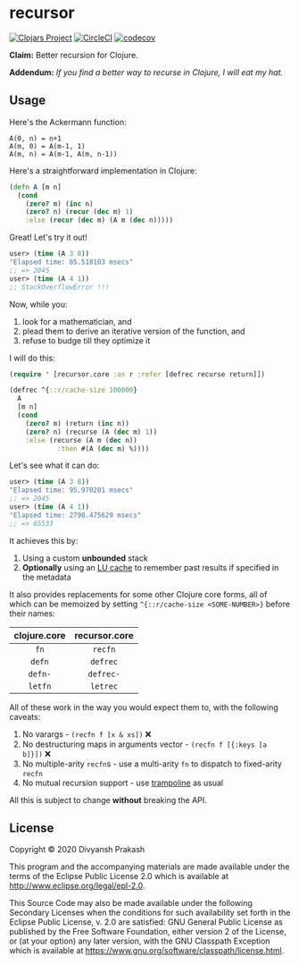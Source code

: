 # recursor
[![Clojars Project](https://img.shields.io/clojars/v/recursor.svg)](https://clojars.org/recursor)
[![CircleCI](https://circleci.com/gh/divs1210/recursor/tree/master.svg?style=svg)](https://circleci.com/gh/divs1210/recursor/tree/master)
[![codecov](https://codecov.io/gh/divs1210/recursor/branch/master/graph/badge.svg)](https://codecov.io/gh/divs1210/recursor)

**Claim:** Better recursion for Clojure.

**Addendum:** *If you find a better way to recurse in Clojure, I will eat my hat.*

## Usage

Here's the Ackermann function:

```
A(0, n) = n+1
A(m, 0) = A(m-1, 1)
A(m, n) = A(m-1, A(m, n-1))
```

Here's a straightforward implementation in Clojure:

```clojure
(defn A [m n]
  (cond
    (zero? m) (inc n)
    (zero? n) (recur (dec m) 1)
    :else (recur (dec m) (A m (dec n)))))
```

Great! Let's try it out!

```clojure
user> (time (A 3 8))
"Elapsed time: 85.518103 msecs"
;; => 2045
user> (time (A 4 1))
;; StackOverflowError !!!
```

Now, while you:

1. look for a mathematician, and
2. plead them to derive an iterative version of the function, and
3. refuse to budge till they optimize it

I will do this:

```clojure
(require ' [recursor.core :as r :refer [defrec recurse return]])

(defrec ^{::r/cache-size 100000}
  A
  [m n]
  (cond
    (zero? m) (return (inc n))
    (zero? n) (recurse (A (dec m) 1))
    :else (recurse (A m (dec n))
            :then #(A (dec m) %))))
```

Let's see what it can do:

```clojure
user> (time (A 3 8))
"Elapsed time: 95.970201 msecs"
;; => 2045
user> (time (A 4 1))
"Elapsed time: 2790.475629 msecs"
;; => 65533
```

It achieves this by:

1. Using a custom **unbounded** stack
2. **Optionally** using an [LU cache](https://github.com/clojure/core.cache/wiki/LU) to remember past results if specified in the metadata

It also provides replacements for some other Clojure core forms, all of which can be memoized by setting `^{::r/cache-size <SOME-NUMBER>}` before their names:

| clojure.core  | recursor.core |
|:-------------:|:-------------:|
| `fn`          | `recfn`       |
| `defn`        | `defrec`      |
| `defn-`       | `defrec-`     |
| `letfn`       | `letrec`      |

All of these work in the way you would expect them to, with the following caveats:

1. No varargs - `(recfn f [x & xs])` ❌
2. No destructuring maps in arguments vector - `(recfn f [{:keys [a b]}])` ❌
3. No multiple-arity `recfn`s - use a multi-arity `fn` to dispatch to fixed-arity `recfn`
4. No mutual recursion support - use [trampoline](https://clojuredocs.org/clojure.core/trampoline) as usual

All this is subject to change **without** breaking the API.

## License

Copyright © 2020 Divyansh Prakash

This program and the accompanying materials are made available under the
terms of the Eclipse Public License 2.0 which is available at
http://www.eclipse.org/legal/epl-2.0.

This Source Code may also be made available under the following Secondary
Licenses when the conditions for such availability set forth in the Eclipse
Public License, v. 2.0 are satisfied: GNU General Public License as published by
the Free Software Foundation, either version 2 of the License, or (at your
option) any later version, with the GNU Classpath Exception which is available
at https://www.gnu.org/software/classpath/license.html.
